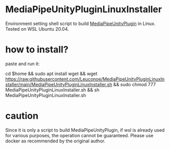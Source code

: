 # MediaPipeUnityPluginLinuxInstaller

Environment setting shell script to build [MediaPipeUnityPlugin](https://github.com/homuler/MediaPipeUnityPlugin) in Linux.
Tested on WSL Ubuntu 20.04.

# how to install?
paste and run it:

cd $home && sudo apt install wget && wget https://raw.githubusercontent.com/Leuconoe/MediaPipeUnityPluginLinuxInstaller/main/MediaPipeUnityPluginLinuxInstaller.sh && sudo chmod 777 MediaPipeUnityPluginLinuxInstaller.sh && sh MediaPipeUnityPluginLinuxInstaller.sh

# caution

Since it is only a script to build MediaPipeUnityPlugin, if wsl is already used for various purposes, the operation cannot be guaranteed. Please use docker as recommended by the original author.
